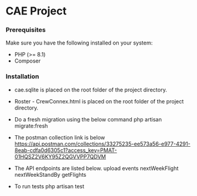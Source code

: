 # CAE Project

### Prerequisites

Make sure you have the following installed on your system:

- PHP (>= 8.1)
- Composer

### Installation
- cae.sqlite is placed on the root folder of the project directory.

- Roster - CrewConnex.html is placed on the root folder of the project directory.

- Do a fresh migration using the below command
    php artisan migrate:fresh

- The postman collection link is below
    https://api.postman.com/collections/33275235-ee573a56-e977-4291-8eab-cdfa0d6305c1?access_key=PMAT-01HQSZ2V6KY95Z2QGVVPP7QDVM

- The API endpoints are listed below.
    upload
    events
    nextWeekFlight
    nextWeekStandBy
    getFlights

- To run tests
    php artisan test